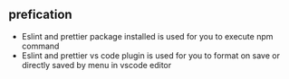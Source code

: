 
## prefication

- Eslint and prettier package installed is used for you to execute npm command
- Eslint and prettier vs code plugin is used for you to format on save or directly saved by menu in vscode editor


